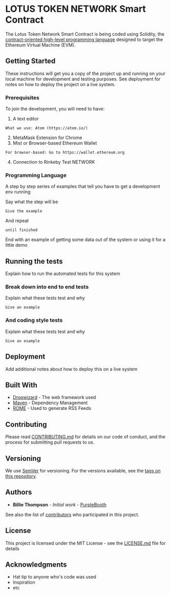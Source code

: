 # LOTUS TOKEN NETWORK Smart Contract

The Lotus Token Network Smart Contract is being coded using Solidity, the [contract-oriented high-level programming language](https://solidity.readthedocs.io/en/develop/) designed to target the Ethereum Virtual Machine (EVM).

## Getting Started

These instructions will get you a copy of the project up and running on your local machine for development and testing purposes. See deployment for notes on how to deploy the project on a live system.

### Prerequisites

To join the development, you will need to have:
1. A text editor

```
What we use: Atom (https://atom.io/)
```

2. MetaMask Extension for Chrome
3. Mist or Browser-based Ethereum Wallet

```
For browser-based: Go to https://wallet.ethereum.org
```

4. Connection to Rinkeby Test NETWORK

### Programming Language

A step by step series of examples that tell you have to get a development env running

Say what the step will be

```
Give the example
```

And repeat

```
until finished
```

End with an example of getting some data out of the system or using it for a little demo

## Running the tests

Explain how to run the automated tests for this system

### Break down into end to end tests

Explain what these tests test and why

```
Give an example
```

### And coding style tests

Explain what these tests test and why

```
Give an example
```

## Deployment

Add additional notes about how to deploy this on a live system

## Built With

* [Dropwizard](http://www.dropwizard.io/1.0.2/docs/) - The web framework used
* [Maven](https://maven.apache.org/) - Dependency Management
* [ROME](https://rometools.github.io/rome/) - Used to generate RSS Feeds

## Contributing

Please read [CONTRIBUTING.md](https://gist.github.com/PurpleBooth/b24679402957c63ec426) for details on our code of conduct, and the process for submitting pull requests to us.

## Versioning

We use [SemVer](http://semver.org/) for versioning. For the versions available, see the [tags on this repository](https://github.com/your/project/tags).

## Authors

* **Billie Thompson** - *Initial work* - [PurpleBooth](https://github.com/PurpleBooth)

See also the list of [contributors](https://github.com/your/project/contributors) who participated in this project.

## License

This project is licensed under the MIT License - see the [LICENSE.md](LICENSE.md) file for details

## Acknowledgments

* Hat tip to anyone who's code was used
* Inspiration
* etc
